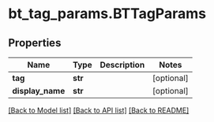 # bt_tag_params.BTTagParams

## Properties
Name | Type | Description | Notes
------------ | ------------- | ------------- | -------------
**tag** | **str** |  | [optional] 
**display_name** | **str** |  | [optional] 

[[Back to Model list]](../README.md#documentation-for-models) [[Back to API list]](../README.md#documentation-for-api-endpoints) [[Back to README]](../README.md)


